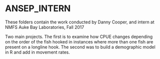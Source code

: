 # ANSEP_INTERN

These folders contain the work conducted by Danny Cooper, and intern at NMFS Auke Bay Laboratories, Fall 2017

Two main projects. The first is to examine how CPUE changes depending on the order of the fish hooked in instances where more than one fish are present on a longline hook. The second was to build a demographic model in R and add in movement rates.

